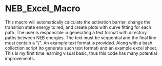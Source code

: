 # NEB_Excel_Macro
This macro will automatically calculate the activation barrier, change the transition state energy to red, and create plots with curve fitting for each path. The user is responsible in generating a text format with directory paths between NEB energies. The text must be sequential and the final line must contain a "/". An example text format is provided. Along with a bash collection script (to generate such text format) and an example excel sheet. This is my first time learning visual basic, thus this code has many potential improvements.
